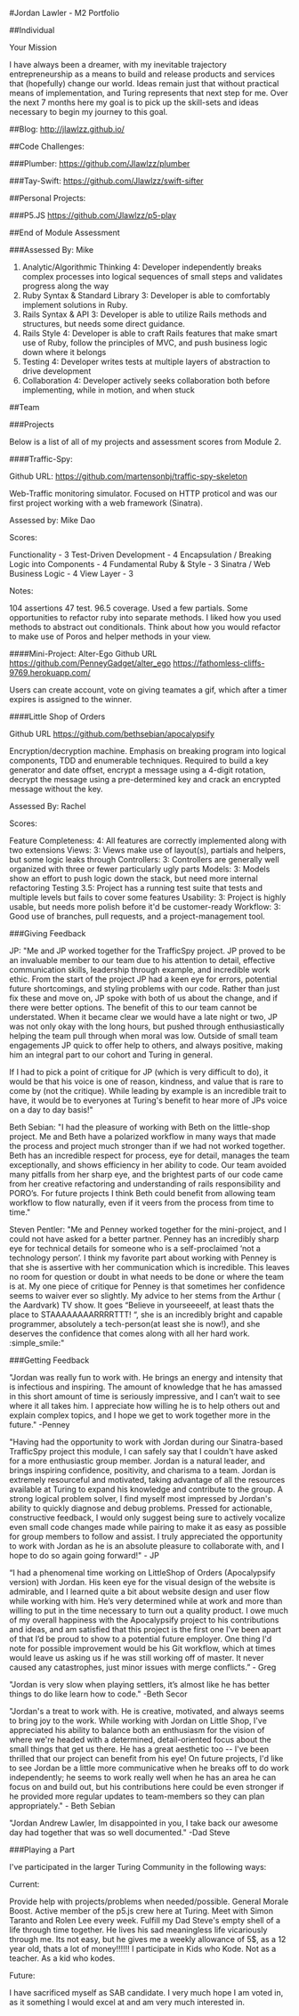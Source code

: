 #Jordan Lawler - M2 Portfolio

##Individual

Your Mission

I have always been a dreamer, with my inevitable trajectory entrepreneurship as a means to build and release products and services that (hopefully) change our world. Ideas remain just that without practical means of implementation, and Turing represents that next step for me. Over the next 7 months here my goal is to pick up the skill-sets and ideas necessary to begin my journey to this goal.

##Blog:
http://jlawlzz.github.io/

##Code Challenges:

###Plumber:
https://github.com/Jlawlzz/plumber

###Tay-Swift:
https://github.com/Jlawlzz/swift-sifter

##Personal Projects:

###P5.JS
https://github.com/Jlawlzz/p5-play

##End of Module Assessment

###Assessed By: Mike
​
1. Analytic/Algorithmic Thinking
    4: Developer independently breaks complex processes into logical sequences of small steps and validates progress along the way
​
2. Ruby Syntax & Standard Library
    3: Developer is able to comfortably implement solutions in Ruby.
​
3. Rails Syntax & API
    3: Developer is able to utilize Rails methods and structures, but needs some direct guidance.
​
4. Rails Style
    4: Developer is able to craft Rails features that make smart use of Ruby, follow the principles of MVC, and push business logic down where it belongs
​
5. Testing
    4: Developer writes tests at multiple layers of abstraction to drive development
​
6. Collaboration
    4: Developer actively seeks collaboration both before implementing, while in motion, and when stuck


##Team

###Projects

Below is a list of all of my projects and assessment scores from Module 2.

####Traffic-Spy:

Github URL:
https://github.com/martensonbj/traffic-spy-skeleton

Web-Traffic monitoring simulator. Focused on HTTP proticol and was our first project working with a web framework (Sinatra).

Assessed by: Mike Dao

Scores:

Functionality - 3 Test-Driven Development - 4 Encapsulation / Breaking Logic into Components - 4 Fundamental Ruby & Style - 3 Sinatra / Web Business Logic - 4 View Layer - 3

Notes:

104 assertions 47 test.
96.5 coverage.
Used a few partials.
Some opportunities to refactor ruby into separate methods.
I liked how you used methods to abstract out conditionals.
Think about how you would refactor to make use of Poros and helper methods in your view.

####Mini-Project: Alter-Ego
Github URL
https://github.com/PenneyGadget/alter_ego
https://fathomless-cliffs-9769.herokuapp.com/

Users can create account, vote on giving teamates a gif, which after a timer expires is assigned to the winner.

####Little Shop of Orders

Github URL
https://github.com/bethsebian/apocalypsify

Encryption/decryption machine. Emphasis on breaking program into logical components, TDD and enumerable techniques. Required to build a key generator and date offset, encrypt a message using a 4-digit rotation, decrypt the message using a pre-determined key and crack an encrypted message without the key.

Assessed By: Rachel

Scores:

Feature Completeness: 4: All features are correctly implemented along with two extensions
Views: 3: Views make use of layout(s), partials and helpers, but some logic leaks through
Controllers: 3: Controllers are generally well organized with three or fewer particularly ugly parts
Models: 3: Models show an effort to push logic down the stack, but need more internal refactoring
Testing 3.5: Project has a running test suite that tests and multiple levels but fails to cover some features
Usability: 3: Project is highly usable, but needs more polish before it'd be customer-ready
Workflow: 3: Good use of branches, pull requests, and a project-management tool.

###Giving Feedback

JP: "Me and JP worked together for the TrafficSpy project.  JP proved to be an invaluable member to our team due to his attention to detail, effective communication skills, leadership through example, and incredible work ethic.   From the start of the project JP had a keen eye for errors, potential future shortcomings, and styling problems with our code.  Rather than just fix these and move on, JP spoke with both of us about the change, and if there were better options.  The benefit of this to our team cannot be understated.  When it became clear we would have a late night or two, JP was not only okay with the long hours, but pushed through enthusiastically helping the team pull through when moral was low.  Outside of small team engagements  JP quick to offer help to others, and always positive,  making him an integral part to our cohort and Turing in general.  

If I had to pick a point of critique for JP (which is very difficult to do),  it would be that his voice is one of reason, kindness, and value that is rare to come by (not the critique).  While leading by example is an incredible trait to have, it would be to everyones at Turing's benefit to hear more of JPs voice on a day to day basis!"

Beth Sebian: "I had the pleasure of working with Beth on the little-shop project.  Me and Beth have a polarized workflow in many ways that made the process and project much stronger than if we had not worked together.  Beth has an incredible respect for process, eye for detail, manages the team exceptionally, and shows efficiency in her ability to code.  Our team avoided many pitfalls from her sharp eye, and the brightest parts of our code came from her creative refactoring and understanding of rails responsibility and PORO’s. For future projects I think Beth could benefit from allowing team workflow to flow naturally, even if it veers from the process from time to time."

Steven Pentler: "Me and Penney worked together for the mini-project, and I could not have asked for a better partner.  Penney has an incredibly sharp eye for technical details for someone who is a self-proclaimed ‘not a technology person’.  I think my favorite part about working with Penney is that she is assertive with her communication which is incredible.  This leaves no room for question or doubt in what needs to be done or where the team is at. My one piece of critique for Penney is that sometimes her confidence seems to waiver ever so slightly.  My advice to her stems from the Arthur ( the Aardvark) TV show.  It goes “Believe in yourseeeelf, at least thats the place to STAAAAAAAARRRRTTT! “, she is an incredibly bright and capable programmer, absolutely a tech-person(at least she is now!), and she deserves the confidence that comes along with all her hard work. :simple_smile:"


###Getting Feedback

"Jordan was really fun to work with. He brings an energy and intensity that is infectious and inspiring. The amount of knowledge that he has amassed in this short amount of time is seriously impressive, and I can’t wait to see where it all takes him. I appreciate how willing he is to help others out and explain complex topics, and I hope we get to work together more in the future." -Penney

"Having had the opportunity to work with Jordan during our Sinatra-based TrafficSpy project this module, I can safely say that I couldn't have asked for a more enthusiastic group member. Jordan is a natural leader, and brings inspiring confidence, positivity, and charisma to a team. Jordan is extremely resourceful and motivated, taking advantage of all the resources available at Turing to expand his knowledge and contribute to the group. A strong logical problem solver, I find myself most impressed by Jordan's ability to quickly diagnose and debug problems. Pressed for actionable, constructive feedback, I would only suggest being sure to actively vocalize even small code changes made while pairing to make it as easy as possible for group members to follow and assist. I truly appreciated the opportunity to work with Jordan as he is an absolute pleasure to collaborate with, and I hope to do so again going forward!" - JP

“I had a phenomenal time working on LittleShop of Orders (Apocalypsify version) with Jordan. His keen eye for the visual design of the website is admirable, and I learned quite a bit about website design and user flow while working with him. He’s very determined while at work and more than willing to put in the time necessary to turn out a quality product. I owe much of my overall happiness with the Apocalypsify project to his contributions and ideas, and am satisfied that this project is the first one I’ve been apart of that I’d be proud to show to a potential future employer. One thing I'd note for possible improvement would be his Git workflow, which at times would leave us asking us if he was still working off of master. It never caused any catastrophes, just minor issues with merge conflicts.” - Greg

"Jordan is very slow when playing settlers, it’s almost like he has better things to do like learn how to code." -Beth Secor

"Jordan's a treat to work with. He is creative, motivated, and always seems to bring joy to the work. While working with Jordan on Little Shop, I've appreciated his ability to balance both an enthusiasm for the vision of where we're headed with a determined, detail-oriented focus about the small things that get us there. He has a great aesthetic too -- I've been thrilled that our project can benefit from his eye! On future projects, I'd like to see Jordan be a little more communicative when he breaks off to do work independently; he seems to work really well when he has an area he can focus on and build out, but his contributions here could be even stronger if he provided more regular updates to team-members so they can plan appropriately." - Beth Sebian

"Jordan Andrew Lawler, Im disappointed in you, I take back our awesome day had together that was so well documented." -Dad Steve

###Playing a Part

I've participated in the larger Turing Community in the following ways:

Current:

Provide help with projects/problems when needed/possible.
General Morale Boost.
Active member of the p5.js crew here at Turing.
Meet with Simon Taranto and Rolen Lee every week.
Fulfill my Dad Steve's empty shell of a life through time together. He lives his sad meaningless life vicariously through me.  Its not easy,
but he gives me a weekly allowance of 5$, as a 12 year old, thats a lot of money!!!!!!
I participate in Kids who Kode. Not as a teacher. As a kid who kodes.

Future:

I have sacrificed myself as SAB candidate. I very much hope I am voted in, as it something I would excel at and am very much interested in.
